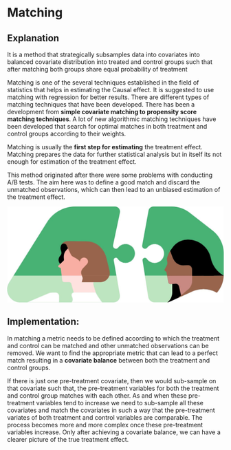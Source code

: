 # Matching

## Explanation

It is a method that strategically subsamples data into covariates into balanced covariate distribution into treated and control groups such that after matching both groups share equal probability of treatment

Matching is one of the several techniques established in the field of statistics that helps in estimating the Causal effect. It is suggested to use matching with regression for better results. There are different types of matching techniques that have been developed. There has been a development from **simple covariate matching to propensity score matching techniques**. A lot of new algorithmic matching techniques have been developed that search for optimal matches in both treatment and control groups according to their weights.

Matching is usually the **first step for estimating** the treatment effect. Matching prepares the data for further statistical analysis but in itself its not enough for estimation of the treatment effect.

This method originated after there were some problems with conducting A/B tests. The aim here was to define a good match and discard the unmatched observations, which can then lead to an unbiased estimation of the treatment effect.

![Source: Uber](../../.gitbook/assets/image%20%2851%29.png)

## Implementation:

In matching a metric needs to be defined according to which the treatment and control can be matched and other unmatched observations can be removed. We want to find the appropriate metric that can lead to a perfect match resulting in a **covariate balance** between both the treatment and control groups.

If there is just one pre-treatment covariate, then we would sub-sample on that covariate such that, the pre-treatment variables for both the treatment and control group matches with each other. As and when these pre-treatment variables tend to increase we need to sub-sample all these covariates and match the covariates in such a way that the pre-treatment variates of both treatment and control variables are comparable. The process becomes more and more complex once these pre-treatment variables increase. Only after achieving a covariate balance, we can have a clearer picture of the true treatment effect.

